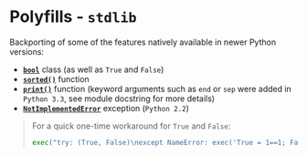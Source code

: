 # Polyfills - `stdlib`

Backporting of some of the features natively available in newer Python versions:

- [**`bool`**](future_types/bool.py) class (as well as `True` and `False`)
- [**`sorted()`**](functions.py) function
- [**`print()`**](print.py) function (keyword arguments such as `end` or `sep` were added in `Python 3.3`, see module docstring for more details)
- [**`NotImplementedError`**](exceptions.py) exception (`Python 2.2`)

> For a quick one-time workaround for `True` and `False`:
>
> ```python
> exec("try: (True, False)\nexcept NameError: exec('True = 1==1; False = 1==0')")
> ```
